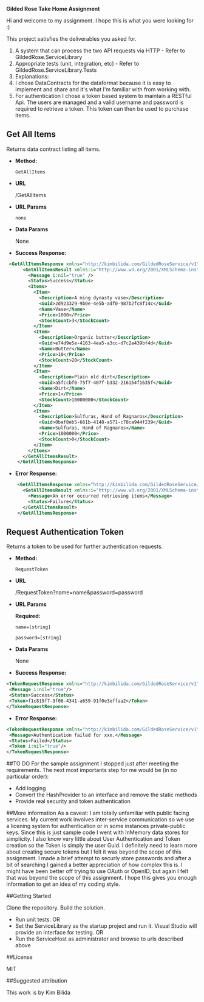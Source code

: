 **Gilded Rose Take Home Assignment**

Hi and welcome to my assignment.  I hope this is what you were looking for :)

This project satisfies the deliverables you asked for.  

1. A system that can process the two API requests via HTTP - Refer to GildedRose.ServiceLibrary
2. Appropriate tests (unit, integration, etc) - Refer to GildedRose.ServiceLibrary.Tests
3. Explanations: 
 3. I chose DataContracts for the dataformat because it is easy to implement and share and it's what I'm familiar with from working with. 
 3. For authentication I chose a token based system to maintain a RESTful Api.  The users are managed and a valid username and password is required to retrieve a token.  This token can then be used to purchase items. 
  
 
**Get All Items**
----
  Returns data contract listing all items.


* **Method:**

  `GetAllItems`
 
* **URL**

  /GetAllItems
  
*  **URL Params**

   `none`

* **Data Params**

  None

* **Success Response:**
```xml
 <GetAllItemsResponse xmlns="http://kimbilida.com/GildedRoseService/v1">
      <GetAllItemsResult xmlns:i="http://www.w3.org/2001/XMLSchema-instance">
        <Message i:nil="true" />
        <Status>Success</Status>
        <Items>
          <Item>
            <Description>A ming dynasty vase</Description>
            <Guid>2d923329-9b0e-4e5b-adf0-987b2fc8f14c</Guid>
            <Name>Vase</Name>
            <Price>1000</Price>
            <StockCount>3</StockCount>
          </Item>
          <Item>
            <Description>Organic butter</Description>
            <Guid>e74d9e5e-4163-4ea5-a3cc-d7c2a439bf4d</Guid>
            <Name>Butter</Name>
            <Price>10</Price>
            <StockCount>20</StockCount>
          </Item>
          <Item>
            <Description>Plain old dirt</Description>
            <Guid>a5fccbf0-75f7-407f-b332-216154f1635f</Guid>
            <Name>Dirt</Name>
            <Price>1</Price>
            <StockCount>10000000</StockCount>
          </Item>
          <Item>
            <Description>Sulfuras, Hand of Ragnaros</Description>
            <Guid>0baf8eb5-661b-4148-a571-c78ca944f239</Guid>
            <Name>Sulfuras, Hand of Ragnaros</Name>
            <Price>1000000</Price>
            <StockCount>0</StockCount>
          </Item>
        </Items>
      </GetAllItemsResult>
    </GetAllItemsResponse>
```
 
* **Error Response:**
```xml
    <GetAllItemsResponse xmlns="http://kimbilida.com/GildedRoseService/v1">
      <GetAllItemsResult xmlns:i="http://www.w3.org/2001/XMLSchema-instance">
        <Message>An error occurred retrieving items</Message>
        <Status>Failure</Status>
      </GetAllItemsResult>
    </GetAllItemsResponse>
```


**Request Authentication Token**
----
  Returns a token to be used for further authentication requests.


* **Method:**

  `RequestToken`
 
* **URL**

  /RequestToken?name=name&password=password
  
*  **URL Params**

   **Required:**
 
   `name=[string]`
   
   `password=[string]`

* **Data Params**

  None

* **Success Response:**
```xml
<TokenRequestResponse xmlns="http://kimbilida.com/GildedRoseService/v1" xmlns:i="http://www.w3.org/2001/XMLSchema-instance">
 <Message i:nil="true"/>
 <Status>Success</Status>
 <Token>f1c819f7-9f06-4341-a659-91f0e3effaa2</Token>
</TokenRequestResponse>
```
 
* **Error Response:**
```xml
<TokenRequestResponse xmlns="http://kimbilida.com/GildedRoseService/v1" xmlns:i="http://www.w3.org/2001/XMLSchema-instance">
 <Message>Authentication failed for xxx.</Message>
 <Status>Failed</Status>
 <Token i:nil="true"/>
</TokenRequestResponse>
```
##TO DO
For the sample assignment I stopped just after meeting the requirements.  The next most importants step for me would be (in no particular order):
- Add logging
- Convert the HashProvider to an interface and remove the static methods
- Provide real security and token authentication

##More information
As a caveat:  I am totally unfamiliar with public facing services.  My current work involves inter-service communication so we use a licening system for authentication or in some instances private-public keys.
Since this is just sample code I went with InMemory data stores for simplicity.  I also know very little about User Authentication and Token creation so the Token is simply the user Guid. 
I definitely need to learn more about creating secure tokens but I felt it was beyond the scope of this assignment.  I made a brief attempt to securly store passwords and after a bit of searching I 
gained a better appreciation of how complex this is.  I might have been better off trying to use OAuth or OpenID, but again I felt that was beyond the scope of this assignment.
I hope this gives you enough information to get an idea of my coding style. 


##Getting Started

Clone the repository. Build the solution. 
- Run unit tests. OR
- Set the ServiceLibrary as the startup project and run it.  Visual Studio will provide an interface for testing. OR
- Run the ServiceHost as administrator and browse to urls described above


##License

MIT

##Suggested attribution

This work is by Kim Bilida
